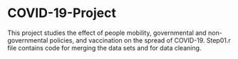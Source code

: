 # COVID-19-Project
This project studies the effect of people mobility, governmental and non-governmental policies, and vaccination on the spread of COVID-19.
Step01.r file contains code for merging the data sets and for data cleaning.
